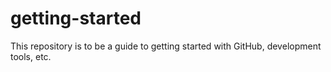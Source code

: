 # getting-started
This repository is to be a guide to getting started with GitHub, development tools, etc.
